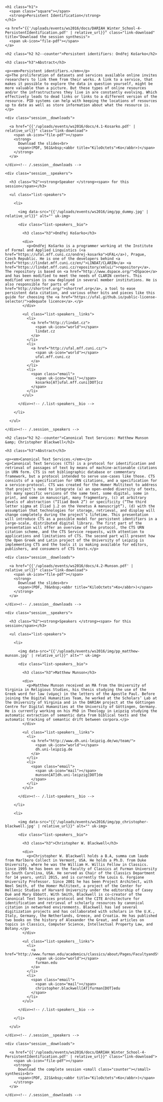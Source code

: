 
<div class="session" id="session-4">

  <div class="session__heading">

    <h1 class="h1">
      <span class="square"></span>
      <strong>Persistent Identification</strong>
    </h1>

    <a href="{{'/uploads/events/ws2016/docs/DARIAH_Winter_School-4-PersistentIdentification.pdf' | relative_url}}" class="link-download" title="Download the session synthesis">
      <span uk-icon="file-pdf"></span>
    </a>

  </div><!-- /.session__heading -->

  <div class="session__core">

    <h2 class="h2 h2--counter">Persistent identifiers: Ondřej Košarko</h2>

    <h3 class="h3">Abstract</h3>

    <p><em>Persistent identifiers.</em></p>
    <p>The proliferation of datasets and services available online invites researchers to link them from their works. A link to a service, that makes it possible to explore the data in question yourself, might be more valuable than a picture. But these types of online resources and/or the infrastructures they live in are constantly evolving. Which effectively leads to dead links or links to a different version of the resource. PID systems can help with keeping the locations of resources up to date as well as store information about what the resource is.</p>

    <div class="session__downloads">

      <a href="{{'/uploads/events/ws2016/docs/4.1-Kosarko.pdf' | relative_url}}" class="link-download">
        <span uk-icon="file-pdf"></span>
        <strong>
          Download the slides<br>
          <span>(PDF, 561&nbsp;<abbr title="KiloOctets">Ko</abbr>)</span>
        </strong>
      </a>

    </div><!-- /.session__downloads -->

    <div class="session__speakers">

      <h3 class="h2"><strong>Speaker </strong><span> for this session</span></h3>

      <ul class="list-speakers">

        <li>

          <img data-src="{{'/uploads/events/ws2016/img/pp_dummy.jpg' | relative_url}}" alt="" uk-img>

          <div class="list-speakers__bio">

            <h3 class="h3">Ondřej Košarko</h3>

            <div>
              <p>Ondřej Košarko is a programmer working at the Institute of Formal and Applied Linguistics (<a href="https://ufal.mff.cuni.cz/ondrej-kosarko">UFAL</a>), Prague, Czech Republic. He is one of the developers behind <a href="https://lindat.mff.cuni.cz/en/">LINDAT/CLARIN</a> <a href="https://lindat.mff.cuni.cz/repository/xmlui/">repository</a>. The repository is based on <a href="http://www.dspace.org/">DSpace</a> and has been modified to meet the needs of CLARIN centers. This modified version is now deployed in several member institutions. He is also responsible for parts of <a href="http://shortref.org/">shortref.org</a>, a tool to ease persistent data citation, and various other bits and pieces like this guide for choosing the <a href="https://ufal.github.io/public-license-selector/">adequate licence</a>.</p>
            </div>

            <ul class="list-speakers__links">
              <li>
                <a href="http://lindat.cz">
                  <span uk-icon="world"></span>
                  lindat.cz
                </a>
              </li>
              <li>
                <a href="http://ufal.mff.cuni.cz/">
                  <span uk-icon="world"></span>
                  ufal.mff.cuni.cz
                </a>
              </li>
              <li>
                <span class="email">
                  <span uk-icon="mail"></span>
                  kosarko[AT]ufal.mff.cuni[DOT]cz
                </span>
              </li>
            </ul>

          </div><!-- /.list-speakers__bio -->

        </li>

      </ul>

    </div><!-- /.session__speakers -->

    <h2 class="h2 h2--counter">Canonical Text Services: Matthew Munson &amp; Christopher Blackwell</h2>

    <h3 class="h3">Abstract</h3>

    <p><em>Canonical Text Services.</em></p>
    <p>Canonical Text Services (CTS) is a protocol for identification and retrieval of passages of text by means of machine-actionable citations in URN form. CTS is not bibliographic database or commentary framework, but a protocol intended to serve use-cases like those. CTS consists of a specification for URN citations, and a specification for a service-protocol. CTS was created for the Homer Multitext to address that project’s need to integrate (a) an open-ended diversity of texts, (b) many specific versions of the same text, some digital, some in print, and some in manuscript, many fragmentary, (c) at arbitrary levels of abstraction (“Iliad Book 2”) or specificity (“The third letter sigma at Iliad 1.2 on the Venetus A manuscript”), (d) with the assumption that technologies for storage, retrieval, and display will change completely during the project’s lifetime. This presentation will introduce CTS as a possible model for persistent identifiers in a large-scale, distributed digital library. The first part of the presentation will offer an overview of the protocol, the CTS URN citation scheme, and the CTS Service requests, with attention to applications and limitations of CTS. The second part will present how the Open Greek and Latin project of the University of Leipzig is implementing CTS and the tools it is making available for editors, publishers, and consumers of CTS texts.</p>

    <div class="session__downloads">

      <a href="{{'/uploads/events/ws2016/docs/4.2-Munson.pdf' | relative_url}}" class="link-download">
        <span uk-icon="file-pdf"></span>
        <strong>
          Download the slides<br>
          <span>(PDF, 78&nbsp;<abbr title="KiloOctets">Ko</abbr>)</span>
        </strong>
      </a>

    </div><!-- /.session__downloads -->

    <div class="session__speakers">

      <h3 class="h2"><strong>Speakers </strong><span> for this session</span></h3>

      <ul class="list-speakers">

        <li>

          <img data-src="{{'/uploads/events/ws2016/img/pp_matthew-munson.jpg' | relative_url}}" alt="" uk-img>

          <div class="list-speakers__bio">

            <h3 class="h3">Matthew Munson</h3>

            <div>
              <p>Matthew Munson received an MA from the University of Virginia in Religious Studies, his thesis studying the use of the Greek word for law (νόμος) in the letters of the Apostle Paul. Before joining the Digital Humanities Team, he worked at the Scholars’ Lab at the University of Virginia and in the DARIAH project at the Göttingen Centre for Digital Humanities at the University of Göttingen, Germany. He is currently working on his PhD in Theology in Leipzig studying the automatic extraction of semantic data from biblical texts and the automatic tracking of semantic drift between corpora.</p>
            </div>

            <ul class="list-speakers__links">
              <li>
                <a href="http://www.dh.uni-leipzig.de/wo/team/">
                  <span uk-icon="world"></span>
                  dh.uni-leipzig.de
                </a>
              </li>
              <li>
                <span class="email">
                  <span uk-icon="mail"></span>
                  munson[AT]dh.uni-leipzig[DOT]de
                </span>
              </li>
            </ul>

          </div><!-- /.list-speakers__bio -->

        </li>

        <li>

          <img data-src="{{'/uploads/events/ws2016/img/pp_christopher-blackwell.jpg' | relative_url}}" alt="" uk-img>

          <div class="list-speakers__bio">

            <h3 class="h3">Christopher W. Blackwell</h3>

            <div>
              <p>Christopher W. Blackwell holds a B.A, summa cum laude from Marlboro Collect in Vermont, USA. He holds a Ph.D. from Duke University, where he was the William H. Willis Fellow in Classics. Since 1995 he has been on the faculty of Classics at Furman University in South Carolina, USA. He served as Chair of the Classics Department for 14 years, until 2015, and is currently the Louis G. Forgione University Professor. Since 2001 he has been Project Architect, with Neel Smith, of the Homer Multitext, a project of the Center for Hellenic Studies of Harvard University under the editorship of Casey Dué and Mary Ebbott. With Smith, Blackwell is co-creator of the Canonical Text Services protocol and the CITE Architecture for identification and retrieval of scholarly resources by canonical citation in networked environments. Blackwell has led several digitization projects and has collaborated with scholars in the U.K., Italy, Germany, the Netherlands, Greece, and Croatia. He has published two books on the history of Alexander the Great, and articles on topics in Classics, Computer Science, Intellectual Property Law, and Botany.</p>
            </div>

            <ul class="list-speakers__links">
              <li>
                <a href="http://www.furman.edu/academics/classics/about/Pages/FacultyandStaff.aspx">
                  <span uk-icon="world"></span>
                  furman.edu
                </a>
              </li>
              <li>
                <span class="email">
                  <span uk-icon="mail"></span>
                  christopher.blackwell[AT]furman[DOT]edu
                </span>
              </li>
            </ul>

          </div><!-- /.list-speakers__bio -->

        </li>

      </ul>

    </div><!-- /.session__speakers -->

    <div class="session__downloads">

      <a href="{{'/uploads/events/ws2016/docs/DARIAH_Winter_School-4-PersistentIdentification.pdf' | relative_url}}" class="link-download">
        <span uk-icon="file-pdf"></span>
        <strong>
          Download the complete session <small class="counter"></small> synthesis<br>
          <span>(PDF, 221&nbsp;<abbr title="KiloOctets">Ko</abbr>)</span>
        </strong>
      </a>

    </div><!-- /.session__downloads -->

  </div><!-- /.session__core -->

</div><!-- /.session -->
